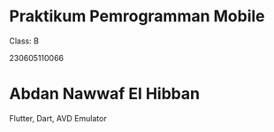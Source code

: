 # Praktikum Pemrogramman Mobile

Class: B

230605110066

# Abdan Nawwaf El Hibban

Flutter, Dart, AVD Emulator
